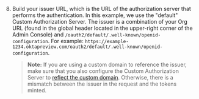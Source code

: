 8. Build your issuer URL, which is the URL of the authorization server that performs the authentication. In this example, we use the "default" Custom Authorization Server. The issuer is a combination of your Org URL (found in the global header located in the upper-right corner of the Admin Console) and `/oauth2/default/.well-known/openid-configuration`. For example: `https://example-1234.oktapreview.com/oauth2/default/.well-known/openid-configuration`.

    > **Note:** If you are using a custom domain to reference the issuer, make sure that you also configure the Custom Authorization Server to [reflect the custom domain](/docs/guides/custom-url-domain/update-other-okta-settings/#authorization-server-issuer). Otherwise, there is a mismatch between the issuer in the request and the tokens minted.
